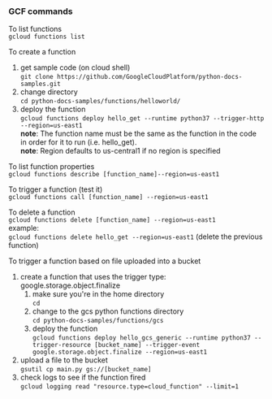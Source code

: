 ### GCF commands

To list functions  
`gcloud functions list`  

To create a function  
1. get sample code (on cloud shell)  
`git clone https://github.com/GoogleCloudPlatform/python-docs-samples.git`  
2. change directory  
`cd python-docs-samples/functions/helloworld/`  
3. deploy the function  
`gcloud functions deploy hello_get --runtime python37 --trigger-http --region=us-east1`  
**note**: The function name must be the same as the function in the code in order for it to run (i.e. hello_get).  
**note**: Region defaults to us-central1 if no region is specified

To list function properties  
`gcloud functions describe [function_name]--region=us-east1`  

To trigger a function (test it)  
`gcloud functions call [function_name] --region=us-east1`  

To delete a function  
`gcloud functions delete [function_name] --region=us-east1`  
example:  
`gcloud functions delete hello_get --region=us-east1` (delete the previous function)  

To trigger a function based on file uploaded into a bucket  
1. create a function that uses the trigger type: google.storage.object.finalize  
   1. make sure you're in the home directory  
      `cd`  
   2. change to the gcs python functions directory  
      `cd python-docs-samples/functions/gcs`  
   3. deploy the function  
      `gcloud functions deploy hello_gcs_generic --runtime python37 --trigger-resource [bucket_name] --trigger-event google.storage.object.finalize --region=us-east1`  
2. upload a file to the bucket  
`gsutil cp main.py gs://[bucket_name]`  
3. check logs to see if the function fired  
`gcloud logging read "resource.type=cloud_function" --limit=1`  